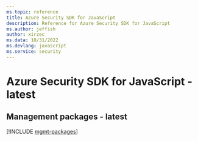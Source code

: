 ```yaml
---
ms.topic: reference
title: Azure Security SDK for JavaScript
description: Reference for Azure Security SDK for JavaScript
ms.author: jeffish
author: xirzec
ms.data: 10/31/2022
ms.devlang: javascript
ms.service: security
---
```

# Azure Security SDK for JavaScript - latest

## Management packages - latest
[!INCLUDE [mgmt-packages](security-mgmt-index.md)]